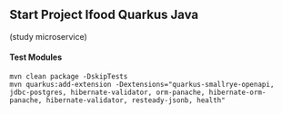 ## Start Project Ifood Quarkus Java
(study microservice)

#### Test Modules

```
mvn clean package -DskipTests
mvn quarkus:add-extension -Dextensions="quarkus-smallrye-openapi, jdbc-postgres, hibernate-validator, orm-panache, hibernate-orm-panache, hibernate-validator, resteady-jsonb, health"


```




